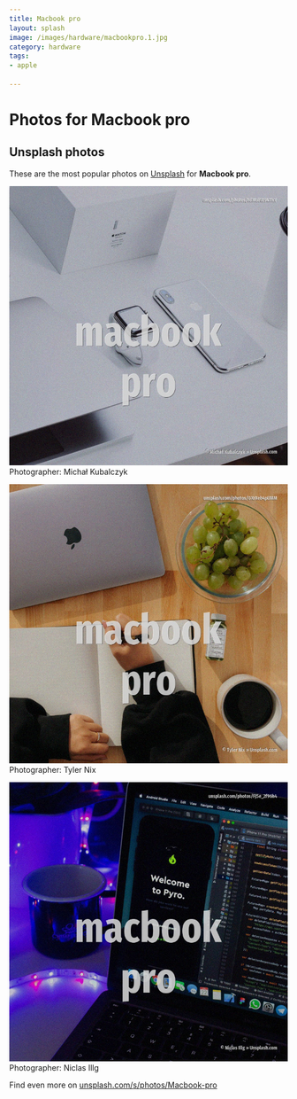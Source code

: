 ```yaml
---
title: Macbook pro
layout: splash
image: /images/hardware/macbookpro.1.jpg
category: hardware
tags:
- apple

---
```

# Photos for Macbook pro
 
## Unsplash photos
These are the most popular photos on [Unsplash](https://unsplash.com) for **Macbook pro**.
 
![Macbook pro](/images/hardware/macbookpro.1.jpg)
Photographer:  Michał Kubalczyk
 
![Macbook pro](/images/hardware/macbookpro.2.jpg)
Photographer:  Tyler Nix
 
![Macbook pro](/images/hardware/macbookpro.3.jpg)
Photographer:  Niclas Illg
 
Find even more on [unsplash.com/s/photos/Macbook-pro](https://unsplash.com/s/photos/Macbook-pro)
 
